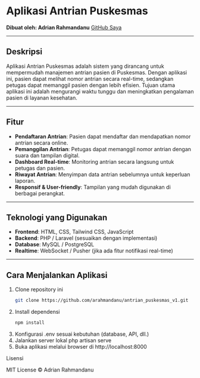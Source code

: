 # Aplikasi Antrian Puskesmas

**Dibuat oleh: Adrian Rahmandanu**
[GitHub Saya](https://github.com/arahmandanu)  <!-- Ganti USERNAME dengan username GitHub-mu -->

---

## Deskripsi

Aplikasi Antrian Puskesmas adalah sistem yang dirancang untuk mempermudah manajemen antrian pasien di Puskesmas. Dengan aplikasi ini, pasien dapat melihat nomor antrian secara real-time, sedangkan petugas dapat memanggil pasien dengan lebih efisien. Tujuan utama aplikasi ini adalah mengurangi waktu tunggu dan meningkatkan pengalaman pasien di layanan kesehatan.

---

## Fitur

- **Pendaftaran Antrian**: Pasien dapat mendaftar dan mendapatkan nomor antrian secara online.
- **Pemanggilan Antrian**: Petugas dapat memanggil nomor antrian dengan suara dan tampilan digital.
- **Dashboard Real-time**: Monitoring antrian secara langsung untuk petugas dan pasien.
- **Riwayat Antrian**: Menyimpan data antrian sebelumnya untuk keperluan laporan.
- **Responsif & User-friendly**: Tampilan yang mudah digunakan di berbagai perangkat.

---

## Teknologi yang Digunakan

- **Frontend**: HTML, CSS, Tailwind CSS, JavaScript
- **Backend**: PHP / Laravel (sesuaikan dengan implementasi)
- **Database**: MySQL / PostgreSQL
- **Realtime**: WebSocket / Pusher (jika ada fitur notifikasi real-time)

---

## Cara Menjalankan Aplikasi

1. Clone repository ini
   ```bash
   git clone https://github.com/arahmandanu/antrian_puskesmas_v1.git

2. Install dependensi
    ```bash composer install
    npm install
3. Konfigurasi .env sesuai kebutuhan (database, API, dll.)
4. Jalankan server lokal
    php artisan serve
5. Buka aplikasi melalui browser di http://localhost:8000

Lisensi

MIT License © Adrian Rahmandanu
